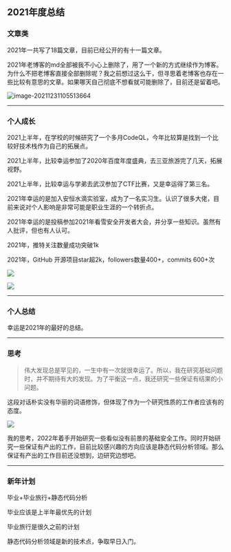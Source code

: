 ## 2021年度总结

### 文章类

2021年一共写了18篇文章，目前已经公开的有十一篇文章。

2021年老博客的md全部被我不小心上删除了，用了一个新的方式继续作为博客。为什么不把老博客直接全部删除呢？我之前想过这么干，但寻思着老博客也存在一些比较有意思的文章。如果哪天自己彻底不想看就可能删除了，目前还是留着吧。

![image-20211231105513664](https://cdn.jsdelivr.net/gh/SummerSec/Images/20u5520ec20u5520ec.png)

---



### 个人成长

2021上半年，在学校的时候研究了一个多月CodeQL，今年比较算是找到一个比较好技术栈作为自己的拓展点。

2021上半年，比较幸运参加了2020年百度年度盛典，去三亚旅游完了几天，拓展视野。

2021上半年，比较幸运与学弟去武汉参加了CTF比赛，又是幸运得了第三名。

2021年幸运的是加入安恒水滴实验室，成为了一名实习生。认识了很多大佬，目前来说对个人影响是非常可能是职业生涯的一个转折点。

2021年幸运的是投稿参加2021年看雪安全开发者大会，并分享一些知识。虽然有人批评，但也有人认可。

2021年，推特关注数量成功突破1k

2021年，GitHub 开源项目star超2k，followers数量400+，commits 600+次



![](https://cdn.jsdelivr.net/gh/SummerSec/Images/50u3050ec50u3050ec.png)



![](https://cdn.jsdelivr.net/gh/SummerSec/Images/22u3122ec22u3122ec.png)





---

### 个人总结

幸运是2021年的最好的总结。







---



### 思考

> 伟大发现总是罕见的，一生中有一次就很幸运了。所以，我在研究基础问题时，并不期待有大的发现。为了平衡这一点，我还研究一些保证有结果的小问题。

这段对话朴实没有华丽的词语修饰，但体现了作为一个研究性质的工作者应该有的态度。

![](https://cdn.jsdelivr.net/gh/SummerSec/Images/9u419ec9u419ec.png)

我的思考，2022年着手开始研究一些看似没有前景的基础安全工作。同时开始研究一些保证有产出的工作，目前比较感兴趣的方向应该是静态代码分析领域。那么保证有产出的工作目前还没想到，边研究边想吧。





---

### 新年计划

毕业+毕业旅行+静态代码分析

毕业应该是上半年最优先的计划

毕业旅行是很久之前的计划

静态代码分析领域是新的技术点，争取早日入门。